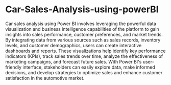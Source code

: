 # Car-Sales-Analysis-using-powerBI
Car sales analysis using Power BI involves leveraging the powerful data visualization and business intelligence capabilities of the platform to gain insights into sales performance, customer preferences, and market trends. By integrating data from various sources such as sales records, inventory levels, and customer demographics, users can create interactive dashboards and reports. These visualizations help identify key performance indicators (KPIs), track sales trends over time, analyze the effectiveness of marketing campaigns, and forecast future sales. With Power BI's user-friendly interface, stakeholders can easily explore data, make informed decisions, and develop strategies to optimize sales and enhance customer satisfaction in the automotive market.
